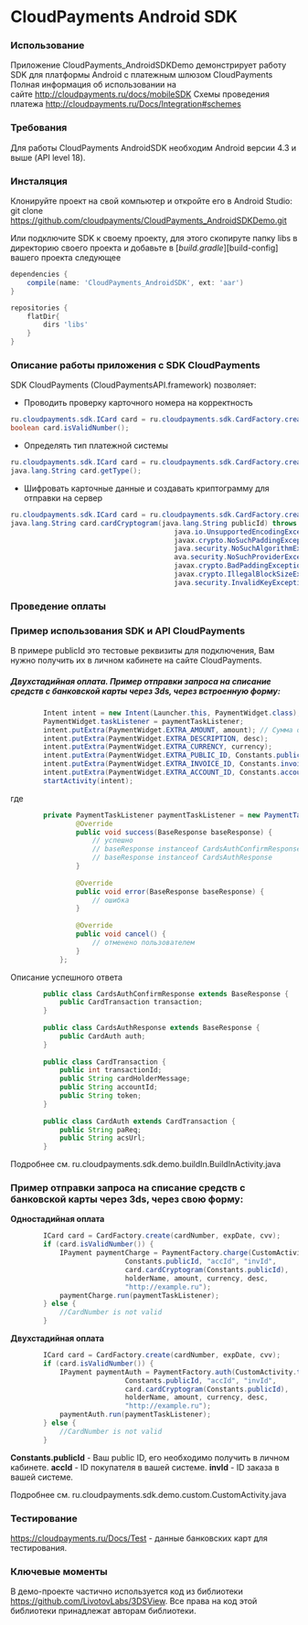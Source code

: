 CloudPayments Android SDK
=====================
### Использование

Приложение CloudPayments_AndroidSDKDemo демонстрирует работу SDK для платформы Android с платежным шлюзом CloudPayments
Полная информация об использовании на сайте http://cloudpayments.ru/docs/mobileSDK
Схемы проведения платежа http://cloudpayments.ru/Docs/Integration#schemes

### Требования
Для работы CloudPayments AndroidSDK необходим Android версии 4.3 и выше (API level 18).
### Инсталяция
Клонируйте проект на свой компьютер и откройте его в Android Studio:
git clone https://github.com/cloudpayments/CloudPayments_AndroidSDKDemo.git

Или подключите SDK к своему проекту, для этого скопируте папку libs в директорию своего проекта и добавьте в [_build.gradle_][build-config] вашего проекта следующее
```groovy
dependencies {
    compile(name: 'CloudPayments_AndroidSDK', ext: 'aar')
}

repositories {
    flatDir{
        dirs 'libs'
    }
}
```
### Описание работы приложения с SDK CloudPayments

SDK CloudPayments (CloudPaymentsAPI.framework) позволяет:
* Проводить проверку карточного номера на корректность  
```java  
ru.cloudpayments.sdk.ICard card = ru.cloudpayments.sdk.CardFactory.create(java.lang.String number);
boolean card.isValidNumber();
```
* Определять тип платежной системы
```java
ru.cloudpayments.sdk.ICard card = ru.cloudpayments.sdk.CardFactory.create(java.lang.String number);
java.lang.String card.getType();
```
* Шифровать карточные данные и создавать криптограмму для отправки на сервер
```java
ru.cloudpayments.sdk.ICard card = ru.cloudpayments.sdk.CardFactory.create(java.lang.String number);
java.lang.String card.cardCryptogram(java.lang.String publicId) throws 
                                        java.io.UnsupportedEncodingException, 
                                        javax.crypto.NoSuchPaddingException, 
                                        java.security.NoSuchAlgorithmException,                   
                                        ava.security.NoSuchProviderException, 
                                        javax.crypto.BadPaddingException, 
                                        javax.crypto.IllegalBlockSizeException,                     
                                        java.security.InvalidKeyException;
```
### Проведение оплаты

### Пример использования SDK и API CloudPayments 

В примере publicId это тестовые реквизиты для подключения, Вам нужно получить их в личном кабинете на сайте CloudPayments.

##### Двухстадийная оплата. Пример отправки запроса на списание средств с банковской карты через 3ds, через встроенную форму:
```java
        Intent intent = new Intent(Launcher.this, PaymentWidget.class);
        PaymentWidget.taskListener = paymentTaskListener;
        intent.putExtra(PaymentWidget.EXTRA_AMOUNT, amount); // Сумма оплаты
        intent.putExtra(PaymentWidget.EXTRA_DESCRIPTION, desc);
        intent.putExtra(PaymentWidget.EXTRA_CURRENCY, currency);
        intent.putExtra(PaymentWidget.EXTRA_PUBLIC_ID, Constants.publicId);
        intent.putExtra(PaymentWidget.EXTRA_INVOICE_ID, Constants.invoiceId);
        intent.putExtra(PaymentWidget.EXTRA_ACCOUNT_ID, Constants.accountId);
        startActivity(intent);
```

где
```java     
        private PaymentTaskListener paymentTaskListener = new PaymentTaskListener() {
                @Override
                public void success(BaseResponse baseResponse) {
                    // успешно 
                    // baseResponse instanceof CardsAuthConfirmResponse - оплата 3ds
                    // baseResponse instanceof CardsAuthResponse
                }
        
                @Override
                public void error(BaseResponse baseResponse) {
                    // ошибка
                }
        
                @Override
                public void cancel() {
                    // отменено пользователем
                }
            };
```

Описание успешного ответа
```java
        public class CardsAuthConfirmResponse extends BaseResponse {
            public CardTransaction transaction;
        }
        
        public class CardsAuthResponse extends BaseResponse {
            public CardAuth auth;
        }
        
        public class CardTransaction {
            public int transactionId;
            public String cardHolderMessage;
            public String accountId;
            public String token;
        }
        
        public class CardAuth extends CardTransaction {
            public String paReq;
            public String acsUrl;
        }
```
Подробнее см. ru.cloudpayments.sdk.demo.buildIn.BuildInActivity.java

### Пример отправки запроса на списание средств с банковской карты через 3ds, через свою форму:

**Одностадийная оплата**

```java
        ICard card = CardFactory.create(cardNumber, expDate, cvv);
        if (card.isValidNumber()) {
            IPayment paymentCharge = PaymentFactory.charge(CustomActivity.this,
                            Constants.publicId, "accId", "invId",
                            card.cardCryptogram(Constants.publicId),
                            holderName, amount, currency, desc,
                            "http://example.ru");
            paymentCharge.run(paymentTaskListener);
        } else {
            //CardNumber is not valid
        }
```

**Двухстадийная оплата**

```java
        ICard card = CardFactory.create(cardNumber, expDate, cvv);
        if (card.isValidNumber()) {
            IPayment paymentAuth = PaymentFactory.auth(CustomActivity.this,
                            Constants.publicId, "accId", "invId",
                            card.cardCryptogram(Constants.publicId),
                            holderName, amount, currency, desc,
                            "http://example.ru");
            paymentAuth.run(paymentTaskListener);
        } else {
            //CardNumber is not valid
        }
```
**Constants.publicId** - Ваш public ID, его необходимо получить в личном кабинете.
**accId** - ID покупателя в вашей системе.
**invId** - ID заказа в вашей системе.

Подробнее см. ru.cloudpayments.sdk.demo.custom.CustomActivity.java

### Тестирование
https://cloudpayments.ru/Docs/Test - данные банковских карт для тестирования.

### Ключевые моменты

В демо-проекте частично используется код из библиотеки https://github.com/LivotovLabs/3DSView. Все права на код этой библиотеки принадлежат авторам библиотеки.